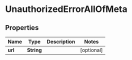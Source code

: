 

# UnauthorizedErrorAllOfMeta


## Properties

Name | Type | Description | Notes
------------ | ------------- | ------------- | -------------
**url** | **String** |  |  [optional]



